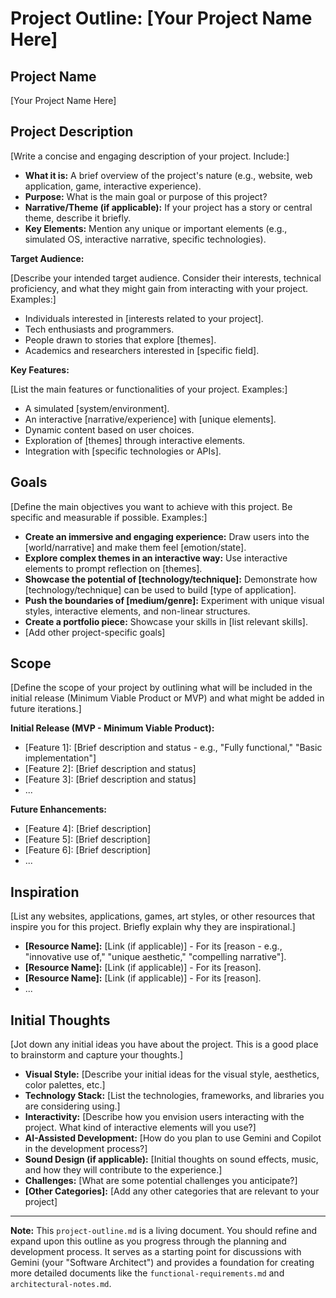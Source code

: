 # Project Outline: [Your Project Name Here]

## Project Name

[Your Project Name Here]

## Project Description

[Write a concise and engaging description of your project. Include:]

*   **What it is:** A brief overview of the project's nature (e.g., website, web application, game, interactive experience).
*   **Purpose:** What is the main goal or purpose of this project?
*   **Narrative/Theme (if applicable):** If your project has a story or central theme, describe it briefly.
*   **Key Elements:** Mention any unique or important elements (e.g., simulated OS, interactive narrative, specific technologies).

**Target Audience:**

[Describe your intended target audience. Consider their interests, technical proficiency, and what they might gain from interacting with your project. Examples:]

*   Individuals interested in [interests related to your project].
*   Tech enthusiasts and programmers.
*   People drawn to stories that explore [themes].
*   Academics and researchers interested in [specific field].

**Key Features:**

[List the main features or functionalities of your project. Examples:]

*   A simulated [system/environment].
*   An interactive [narrative/experience] with [unique elements].
*   Dynamic content based on user choices.
*   Exploration of [themes] through interactive elements.
*   Integration with [specific technologies or APIs].

## Goals

[Define the main objectives you want to achieve with this project. Be specific and measurable if possible. Examples:]

*   **Create an immersive and engaging experience:** Draw users into the [world/narrative] and make them feel [emotion/state].
*   **Explore complex themes in an interactive way:** Use interactive elements to prompt reflection on [themes].
*   **Showcase the potential of [technology/technique]:** Demonstrate how [technology/technique] can be used to build [type of application].
*   **Push the boundaries of [medium/genre]:** Experiment with unique visual styles, interactive elements, and non-linear structures.
*   **Create a portfolio piece:** Showcase your skills in [list relevant skills].
*   [Add other project-specific goals]

## Scope

[Define the scope of your project by outlining what will be included in the initial release (Minimum Viable Product or MVP) and what might be added in future iterations.]

**Initial Release (MVP - Minimum Viable Product):**

*   [Feature 1]: [Brief description and status - e.g., "Fully functional," "Basic implementation"]
*   [Feature 2]: [Brief description and status]
*   [Feature 3]: [Brief description and status]
*   ...

**Future Enhancements:**

*   [Feature 4]: [Brief description]
*   [Feature 5]: [Brief description]
*   [Feature 6]: [Brief description]
*   ...

## Inspiration

[List any websites, applications, games, art styles, or other resources that inspire you for this project. Briefly explain why they are inspirational.]

*   **[Resource Name]:** [Link (if applicable)] - For its [reason - e.g., "innovative use of," "unique aesthetic," "compelling narrative"].
*   **[Resource Name]:** [Link (if applicable)] - For its [reason].
*   **[Resource Name]:** [Link (if applicable)] - For its [reason].
*   ...

## Initial Thoughts

[Jot down any initial ideas you have about the project. This is a good place to brainstorm and capture your thoughts.]

*   **Visual Style:** [Describe your initial ideas for the visual style, aesthetics, color palettes, etc.]
*   **Technology Stack:** [List the technologies, frameworks, and libraries you are considering using.]
*   **Interactivity:** [Describe how you envision users interacting with the project. What kind of interactive elements will you use?]
*   **AI-Assisted Development:** [How do you plan to use Gemini and Copilot in the development process?]
*   **Sound Design (if applicable):** [Initial thoughts on sound effects, music, and how they will contribute to the experience.]
*   **Challenges:** [What are some potential challenges you anticipate?]
*   **[Other Categories]:** [Add any other categories that are relevant to your project]

---

**Note:** This `project-outline.md` is a living document. You should refine and expand upon this outline as you progress through the planning and development process. It serves as a starting point for discussions with Gemini (your "Software Architect") and provides a foundation for creating more detailed documents like the `functional-requirements.md` and `architectural-notes.md`.